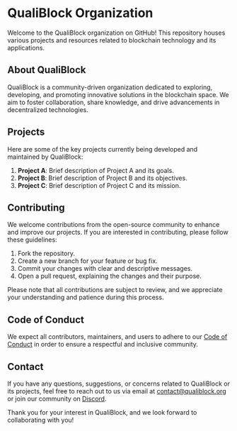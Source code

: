 # QualiBlock Organization

Welcome to the QualiBlock organization on GitHub! This repository houses various projects and resources related to blockchain technology and its applications.

## About QualiBlock

QualiBlock is a community-driven organization dedicated to exploring, developing, and promoting innovative solutions in the blockchain space. We aim to foster collaboration, share knowledge, and drive advancements in decentralized technologies.

## Projects

Here are some of the key projects currently being developed and maintained by QualiBlock:

1. **Project A**: Brief description of Project A and its goals.
2. **Project B**: Brief description of Project B and its objectives.
3. **Project C**: Brief description of Project C and its mission.

## Contributing

We welcome contributions from the open-source community to enhance and improve our projects. If you are interested in contributing, please follow these guidelines:

1. Fork the repository.
2. Create a new branch for your feature or bug fix.
3. Commit your changes with clear and descriptive messages.
4. Open a pull request, explaining the changes and their purpose.

Please note that all contributions are subject to review, and we appreciate your understanding and patience during this process.

## Code of Conduct

We expect all contributors, maintainers, and users to adhere to our [Code of Conduct](CODE_OF_CONDUCT.md) in order to ensure a respectful and inclusive community.

## Contact

If you have any questions, suggestions, or concerns related to QualiBlock or its projects, feel free to reach out to us via email at [contact@qualiblock.org](mailto:contact@qualiblock.org) or join our community on [Discord](https://discord.example).

Thank you for your interest in QualiBlock, and we look forward to collaborating with you!
